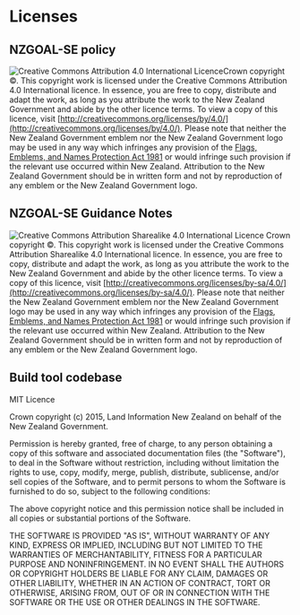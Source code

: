 # Licenses

## NZGOAL-SE policy
![Creative Commons Attribution 4.0 International Licence](https://i.creativecommons.org/l/by/4.0/88x31.png)Crown copyright ©. This copyright work is licensed under the Creative Commons Attribution 4.0 International licence. In essence, you are free to copy, distribute and adapt the work, as long as you attribute the work to the New Zealand Government and abide by the other licence terms. To view a copy of this licence, visit [http://creativecommons.org/licenses/by/4.0/](http://creativecommons.org/licenses/by/4.0/). Please note that neither the New Zealand Government emblem nor the New Zealand Government logo may be used in any way which infringes any provision of the [Flags, Emblems, and Names Protection Act 1981](http://www.legislation.govt.nz/act/public/1981/0047/latest/whole.html) or would infringe such provision if the relevant use occurred within New Zealand. Attribution to the New Zealand Government should be in written form and not by reproduction of any emblem or the New Zealand Government logo.

## NZGOAL-SE Guidance Notes
![Creative Commons Attribution Sharealike 4.0 International Licence](https://i.creativecommons.org/l/by-sa/4.0/88x31.png) Crown copyright ©. This copyright work is licensed under the Creative Commons Attribution Sharealike 4.0 International licence. In essence, you are free to copy, distribute and adapt the work, as long as you attribute the work to the New Zealand Government and abide by the other licence terms. To view a copy of this licence, visit [http://creativecommons.org/licenses/by-sa/4.0/](http://creativecommons.org/licenses/by-sa/4.0/). Please note that neither the New Zealand Government emblem nor the New Zealand Government logo may be used in any way which infringes any provision of the [Flags, Emblems, and Names Protection Act 1981](http://www.legislation.govt.nz/act/public/1981/0047/latest/whole.html) or would infringe such provision if the relevant use occurred within New Zealand. Attribution to the New Zealand Government should be in written form and not by reproduction of any emblem or the New Zealand Government logo.

## Build tool codebase

MIT Licence

Crown copyright (c) 2015, Land Information New Zealand on behalf of the New Zealand Government.

Permission is hereby granted, free of charge, to any person obtaining a copy of this software and associated documentation files (the "Software"), to deal in the Software without restriction, including without limitation the rights to use, copy, modify, merge, publish, distribute, sublicense, and/or sell copies of the Software, and to permit persons to whom the Software is furnished to do so, subject to the following conditions:

The above copyright notice and this permission notice shall be included in all copies or substantial portions of the Software.

THE SOFTWARE IS PROVIDED "AS IS", WITHOUT WARRANTY OF ANY KIND, EXPRESS OR IMPLIED, INCLUDING BUT NOT LIMITED TO THE WARRANTIES OF MERCHANTABILITY, FITNESS FOR A PARTICULAR PURPOSE AND NONINFRINGEMENT. IN NO EVENT SHALL THE AUTHORS OR COPYRIGHT HOLDERS BE LIABLE FOR ANY CLAIM, DAMAGES OR OTHER LIABILITY, WHETHER IN AN ACTION OF CONTRACT, TORT OR OTHERWISE, ARISING FROM, OUT OF OR IN CONNECTION WITH THE SOFTWARE OR THE USE OR OTHER DEALINGS IN THE SOFTWARE.
